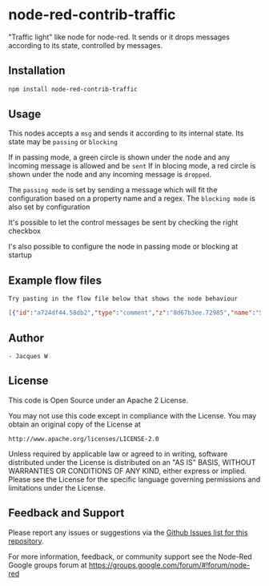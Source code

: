 # node-red-contrib-traffic
"Traffic light" like node for node-red. It sends or it drops messages according to its state, controlled by messages.

## Installation
```bash
npm install node-red-contrib-traffic
```

## Usage

  This nodes accepts a `msg` and sends it according to its internal state. Its state may be `passing` or `blocking`

  If in passing mode, a green circle is shown under the node and any incoming message is allowed and be ``sent``
  If in blocing mode, a red circle is shown under the node and any incoming message is ``dropped``.

  The `passing mode` is set by sending a message which will fit the configuration based on a property name and a regex.
  The `blocking mode` is also set by configuration

  It's possible to let the control messages be sent by checking the right checkbox

  I's also possible to configure the node in passing mode or blocking at startup

## Example flow files

	Try pasting in the flow file below that shows the node behaviour 

```json
[{"id":"a724df44.58db2","type":"comment","z":"8d67b3ee.72985","name":"STOP configuration","info":"STOP message is configured to be also sent to the COP","x":226,"y":259,"wires":[]},{"id":"67d26698.982d98","type":"traffic","z":"8d67b3ee.72985","name":"Traffic sample","property_allow":"payload","filter_allow":"GO","ignore_case_allow":false,"send_allow":false,"property_stop":"payload","filter_stop":"stop","ignore_case_stop":true,"send_stop":true,"default_start":false,"x":362.5,"y":145,"wires":[["9513a40c.6aec58"]]},{"id":"16fff6d4.e90009","type":"inject","z":"8d67b3ee.72985","name":"","topic":"I'm a car","payload":"Cheers !","payloadType":"str","repeat":"2","crontab":"","once":true,"x":147.5,"y":141,"wires":[["67d26698.982d98"]]},{"id":"b822b6d3.47dd48","type":"inject","z":"8d67b3ee.72985","name":"GO","topic":"","payload":"GO","payloadType":"str","repeat":"","crontab":"","once":false,"x":117.5,"y":197,"wires":[["67d26698.982d98"]]},{"id":"70ef37c7.8f10c8","type":"inject","z":"8d67b3ee.72985","name":"","topic":"","payload":"STOP","payloadType":"str","repeat":"","crontab":"","once":false,"x":117.5,"y":238,"wires":[["67d26698.982d98"]]},{"id":"9513a40c.6aec58","type":"debug","z":"8d67b3ee.72985","name":"COP","active":true,"console":"false","complete":"payload","x":530.5,"y":186,"wires":[]},{"id":"1f216cdb.e0de93","type":"comment","z":"8d67b3ee.72985","name":"Traffic Light sample","info":"","x":187.5,"y":68,"wires":[]}]
```

## Author

	- Jacques W

## License

This code is Open Source under an Apache 2 License.

You may not use this code except in compliance with the License. You may obtain an original copy of the License at

    http://www.apache.org/licenses/LICENSE-2.0

Unless required by applicable law or agreed to in writing, software distributed under the License is distributed on an
"AS IS" BASIS, WITHOUT WARRANTIES OR CONDITIONS OF ANY KIND, either express or implied. Please see the
License for the specific language governing permissions and limitations under the License.

## Feedback and Support

Please report any issues or suggestions via the [Github Issues list for this repository](https://github.com/Jacques44/node-red-contrib-traffic/issues).

For more information, feedback, or community support see the Node-Red Google groups forum at https://groups.google.com/forum/#!forum/node-red


